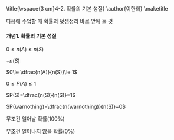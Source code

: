 \title{\vspace{3 cm}4-2. 확률의 기본 성질}
\author{이한희}
\maketitle

다음에 수업할 때 확률의 덧셈정리 바로 앞에 둘 것

#### 개념1. 확률의 기본 성질

$0\le n(A)\le n(S)$

$\div n(S)$

$0\le \dfrac{n(A)}{n(S)}\le 1$

$0\le P(A)\le1$

$P(S)=\dfrac{n(S)}{n(S)}=1$

$P(\varnothing)=\dfrac{n(\varnothing)}{n(S)}=0$


무조건 일어날 확률(100$\%$)

무조건 일어나지 않을 확률(0$\%$)
